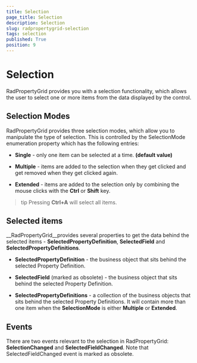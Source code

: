```yaml
---
title: Selection
page_title: Selection
description: Selection
slug: radpropertygrid-selection
tags: selection
published: True
position: 9
---
```


# Selection



RadPropertyGrid provides you with a selection functionality, which allows the user to select one or more items from the data displayed by the control.

## Selection Modes

RadPropertyGrid provides three selection modes, which allow you to manipulate the type of selection. This is controlled by the SelectionMode enumeration property which has the following entries:

* __Single__ - only one item can be selected at a time. __(default value)__

* __Multiple__ - items are added to the selection when they get clicked and get removed when they get clicked again.
          

* __Extended__ - items are added to the selection only by combining the mouse clicks with the __Ctrl__ or __Shift__ key.
          

>tip Pressing __Ctrl+A__ will select all items.
        

## Selected items

__RadPropertyGrid__provides several properties to get the data behind the selected items - __SelectedPropertyDefinition__, __SelectedField__ and __SelectedPropertyDefinitions__.
        

* __SelectedPropertyDefinition__ - the business object that sits behind the selected Property Definition.
          

* __SelectedField__ (marked as obsolete) - the business object that sits behind the selected Property Definition.
          

* __SelectedPropertyDefinitions__ - a collection of the business objects that sits behind the selected Property Definitions. It will contain more than one item when the __SelectionMode__ is either __Multiple__ or __Extended__.
          

## Events

There are two events relevant to the selection in RadPropertyGrid: __SelectionChanged__ and __SelectedFieldChanged__. Note that SelectedFieldChanged event is marked as obsolete.
        
